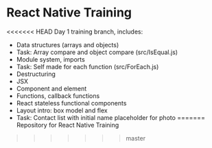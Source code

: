 # React Native Training

<<<<<<< HEAD
Day 1 training branch, includes:

* Data structures (arrays and objects)
* Task: Array compare and object compare (src/IsEqual.js)
* Module system, imports
* Task: Self made for each function (src/ForEach.js)
* Destructuring
* JSX
* Component and element
* Functions, callback functions
* React stateless functional components
* Layout intro: box model and flex
* Task: Contact list with initial name placeholder for photo
=======
Repository for React Native Training
>>>>>>> master
